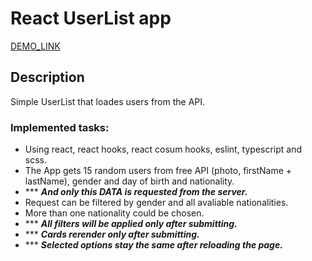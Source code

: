 # React UserList app
[DEMO_LINK](https://roman-toritsyn.github.io/userslist-api/)

## Description
Simple UserList that loades users from the API.

### Implemented tasks:
* Using react, react hooks, react cosum hooks, eslint, typescript and scss.
* The App gets 15 random users from free API (photo, firstName + lastName), gender and day of birth and nationality.
* *** ***And only this DATA is requested from the server.***
* Request can be filtered by gender and all avaliable nationalities.
* More than one nationality could be chosen.
* *** ***All filters will be applied only after submitting.***
* *** ***Cards rerender only after submitting.***
* *** ***Selected options stay the same after reloading the page.***


